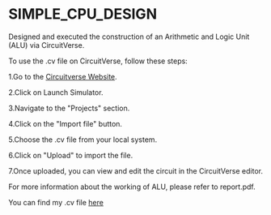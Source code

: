 # SIMPLE_CPU_DESIGN
Designed and executed the construction of an Arithmetic and Logic Unit (ALU) via CircuitVerse.

To use the .cv file on CircuitVerse, follow these steps:

1.Go to the [Circuitverse Website](https://circuitverse.org/).

2.Click on Launch Simulator.

3.Navigate to the "Projects" section.

4.Click on the "Import file" button.

5.Choose the .cv file from your local system.

6.Click on "Upload" to import the file.

7.Once uploaded, you can view and edit the circuit in the CircuitVerse editor.

For more information about the working of ALU, please refer to report.pdf.

You can find my .cv file [here](https://circuitverse.org/users/197255/projects/gajendra_alu-1b52221d-2f2c-459e-9e9b-3e2395224896)
